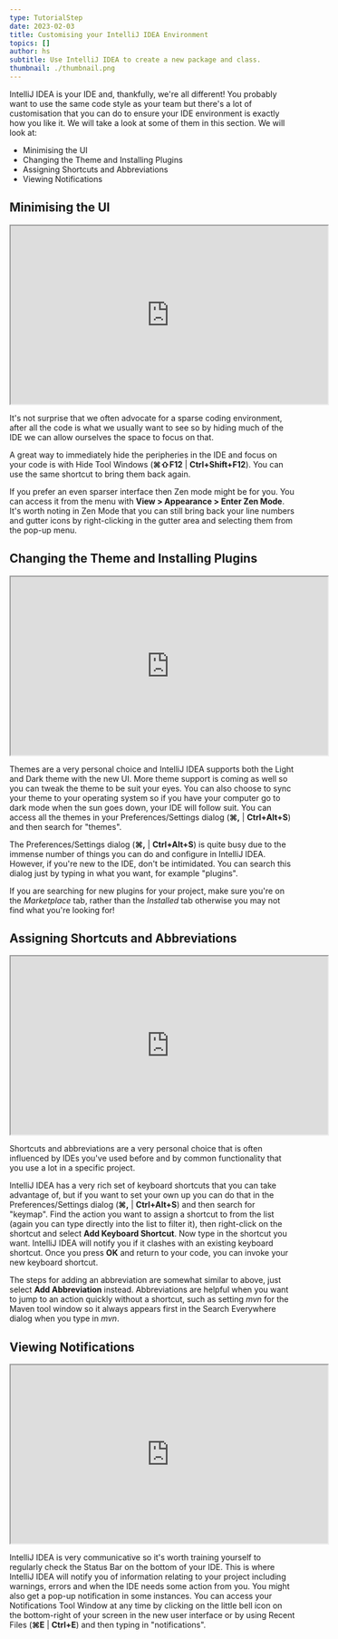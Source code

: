 ```yaml
---
type: TutorialStep
date: 2023-02-03
title: Customising your IntelliJ IDEA Environment
topics: []
author: hs
subtitle: Use IntelliJ IDEA to create a new package and class.
thumbnail: ./thumbnail.png
---
```


IntelliJ IDEA is your IDE and, thankfully, we're all different! You probably want to use the same code style as your team but there's a lot of customisation that you can do to ensure your IDE environment is exactly how you like it. We will take a look at some of them in this section. We will look at:
- Minimising the UI
- Changing the Theme and Installing Plugins
- Assigning Shortcuts and Abbreviations
- Viewing Notifications

## Minimising the UI


<iframe width="560" height="315" src="https://www.youtube.com/embed/xfiE76fpgAo" >
</iframe>

It's not surprise that we often advocate for a sparse coding environment, after all the code is what we usually want to see so by hiding much of the IDE we can allow ourselves the space to focus on that.

A great way to immediately hide the peripheries in the IDE and focus on your code is with Hide Tool Windows (**⌘⇧F12** | **Ctrl+Shift+F12**). You can use the same shortcut to bring them back again.

If you prefer an even sparser interface then Zen mode might be for you. You can access it from the menu with **View > Appearance > Enter Zen Mode**. It's worth noting in Zen Mode that you can still bring back your line numbers and gutter icons by right-clicking in the gutter area and selecting them from the pop-up menu.

## Changing the Theme and Installing Plugins

<iframe width="560" height="315" src="https://www.youtube.com/embed/iAo456wgRCo" >
</iframe>

Themes are a very personal choice and IntelliJ IDEA supports both the Light and Dark theme with the new UI. More theme support is coming as well so you can tweak the theme to be suit your eyes. You can also choose to sync your theme to your operating system so if you have your computer go to dark mode when the sun goes down, your IDE will follow suit. You can access all the themes in your Preferences/Settings dialog (**⌘,** | **Ctrl+Alt+S**) and then search for "themes".

The Preferences/Settings dialog (**⌘,** | **Ctrl+Alt+S**) is quite busy due to the immense number of things you can do and configure in IntelliJ IDEA. However, if you're new to the IDE, don't be intimidated. You can search this dialog just by typing in what you want, for example "plugins".

If you are searching for new plugins for your project, make sure you're on the *Marketplace* tab, rather than the *Installed* tab otherwise you may not find what you're looking for!

## Assigning Shortcuts and Abbreviations

<iframe width="560" height="315" src="https://www.youtube.com/embed/Fk79fAS7Phk" >
</iframe>

Shortcuts and abbreviations are a very personal choice that is often influenced by IDEs you've used before and by common functionality that you use a lot in a specific project.

IntelliJ IDEA has a very rich set of keyboard shortcuts that you can take advantage of, but if you want to set your own up you can do that in the Preferences/Settings dialog (**⌘,** | **Ctrl+Alt+S**) and then search for "keymap". Find the action you want to assign a shortcut to from the list (again you can type directly into the list to filter it), then right-click on the shortcut and select **Add Keyboard Shortcut**. Now type in the shortcut you want. IntelliJ IDEA will notify you if it clashes with an existing keyboard shortcut. Once you press **OK** and return to your code, you can invoke your new keyboard shortcut.

The steps for adding an abbreviation are somewhat similar to above, just select **Add Abbreviation** instead. Abbreviations are helpful when you want to jump to an action quickly without a shortcut, such as setting _mvn_ for the Maven tool window so it always appears first in the Search Everywhere dialog when you type in _mvn_. 

## Viewing Notifications

<iframe width="560" height="315" src="https://www.youtube.com/embed/kg6tnhejqrI" >
</iframe>

IntelliJ IDEA is very communicative so it's worth training yourself to regularly check the Status Bar on the bottom of your IDE. This is where IntelliJ IDEA will notify you of information relating to your project including warnings, errors and when the IDE needs some action from you. You might also get a pop-up notification in some instances. You can access your Notifications Tool Window at any time by clicking on the little bell icon on the bottom-right of your screen in the new user interface or by using Recent Files (**⌘E** | **Ctrl+E**) and then typing in "notifications".

